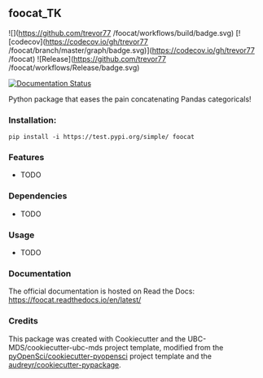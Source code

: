 ## foocat_TK 

![](https://github.com/trevor77	/foocat/workflows/build/badge.svg) [![codecov](https://codecov.io/gh/trevor77	/foocat/branch/master/graph/badge.svg)](https://codecov.io/gh/trevor77	/foocat) ![Release](https://github.com/trevor77	/foocat/workflows/Release/badge.svg)

[![Documentation Status](https://readthedocs.org/projects/foocat/badge/?version=latest)](https://foocat.readthedocs.io/en/latest/?badge=latest)

Python package that eases the pain concatenating Pandas categoricals!

### Installation:

```
pip install -i https://test.pypi.org/simple/ foocat
```

### Features
- TODO

### Dependencies

- TODO

### Usage

- TODO

### Documentation
The official documentation is hosted on Read the Docs: <https://foocat.readthedocs.io/en/latest/>

### Credits
This package was created with Cookiecutter and the UBC-MDS/cookiecutter-ubc-mds project template, modified from the [pyOpenSci/cookiecutter-pyopensci](https://github.com/pyOpenSci/cookiecutter-pyopensci) project template and the [audreyr/cookiecutter-pypackage](https://github.com/audreyr/cookiecutter-pypackage).
